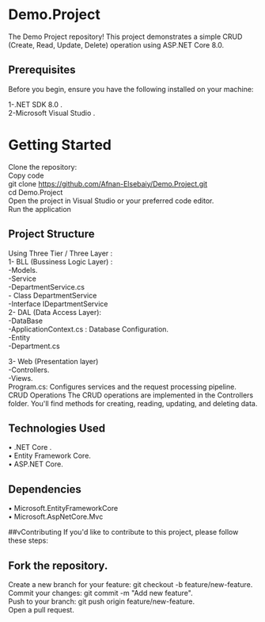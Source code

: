 # Demo.Project
 The Demo Project repository! This project demonstrates a simple CRUD (Create, Read, Update, Delete) operation using ASP.NET Core 8.0.

## Prerequisites
Before you begin, ensure you have the following installed on your machine:

1-.NET SDK 8.0 . <br>
2-Microsoft Visual Studio .

# Getting Started
Clone the repository: <br>
Copy code <br>
git clone https://github.com/Afnan-Elsebaiy/Demo.Project.git <br>
cd Demo.Project <br>
Open the project in Visual Studio or your preferred code editor.<br>
Run the application

## Project Structure
Using Three Tier / Three Layer :<br>
1- BLL (Bussiness Logic Layer) : <br>
 -Models.<br>
 -Service<br>
        -DepartmentService.cs <br>
           - Class DepartmentService <br>
           -Interface IDepartmentService <br>
2- DAL (Data Access Layer): <br>
 -DataBase  <br>
    -ApplicationContext.cs : Database Configuration. <br>
 -Entity <br>
    -Department.cs <br>

3- Web (Presentation layer) <br>
 -Controllers. <br>
 -Views. <br>
Program.cs: Configures services and the request processing pipeline. <br>
CRUD Operations
The CRUD operations are implemented in the Controllers folder. You'll find methods for creating, reading, updating, and deleting data.

## Technologies Used
•	.NET Core . <br>
•	Entity Framework Core. <br>
•	ASP.NET Core. <br>


## Dependencies
•	Microsoft.EntityFrameworkCore <br>
•	Microsoft.AspNetCore.Mvc <br>


##vContributing
If you'd like to contribute to this project, please follow these steps:

## Fork the repository.
Create a new branch for your feature: git checkout -b feature/new-feature.<br>
Commit your changes: git commit -m "Add new feature".<br>
Push to your branch: git push origin feature/new-feature.<br>
Open a pull request.<br>








    

